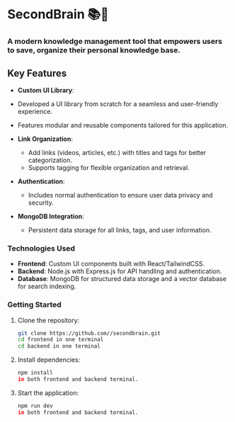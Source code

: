 # SecondBrain 📚🧠
 ### A modern knowledge management tool that empowers users to save, organize their personal knowledge base.
 ## Key Features
 - **Custom UI Library**:  
  - Developed a UI library from scratch for a seamless and user-friendly experience.  
  - Features modular and reusable components tailored for this application.

 - **Link Organization**:  
   - Add links (videos, articles, etc.) with titles and tags for better categorization.  
   - Supports tagging for flexible organization and retrieval.
 
 - **Authentication**:  
   - Includes normal authentication to ensure user data privacy and security.
  
     
 - **MongoDB Integration**:  
   - Persistent data storage for all links, tags, and user information.
  
### Technologies Used  
- **Frontend**: Custom UI components built with React/TailwindCSS.  
- **Backend**: Node.js with Express.js for API handling and authentication.  
- **Database**: MongoDB for structured data storage and a vector database for search indexing.

### Getting Started  
1. Clone the repository:  
   ```bash
   git clone https://github.com//secondbrain.git
   cd frontend in one terminal
   cd backend in one terminal
   ```
2. Install dependencies:  
   ```bash
   npm install
   in both frontend and backend terminal.
   ```
3. Start the application:  
   ```bash
   npm run dev
   in both frontend and backend terminal.
   ```
